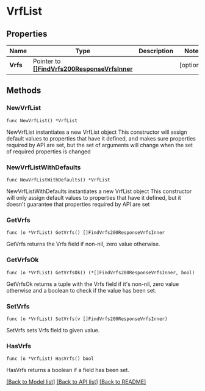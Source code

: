 # VrfList

## Properties

Name | Type | Description | Notes
------------ | ------------- | ------------- | -------------
**Vrfs** | Pointer to [**[]FindVrfs200ResponseVrfsInner**](FindVrfs200ResponseVrfsInner.md) |  | [optional] 

## Methods

### NewVrfList

`func NewVrfList() *VrfList`

NewVrfList instantiates a new VrfList object
This constructor will assign default values to properties that have it defined,
and makes sure properties required by API are set, but the set of arguments
will change when the set of required properties is changed

### NewVrfListWithDefaults

`func NewVrfListWithDefaults() *VrfList`

NewVrfListWithDefaults instantiates a new VrfList object
This constructor will only assign default values to properties that have it defined,
but it doesn't guarantee that properties required by API are set

### GetVrfs

`func (o *VrfList) GetVrfs() []FindVrfs200ResponseVrfsInner`

GetVrfs returns the Vrfs field if non-nil, zero value otherwise.

### GetVrfsOk

`func (o *VrfList) GetVrfsOk() (*[]FindVrfs200ResponseVrfsInner, bool)`

GetVrfsOk returns a tuple with the Vrfs field if it's non-nil, zero value otherwise
and a boolean to check if the value has been set.

### SetVrfs

`func (o *VrfList) SetVrfs(v []FindVrfs200ResponseVrfsInner)`

SetVrfs sets Vrfs field to given value.

### HasVrfs

`func (o *VrfList) HasVrfs() bool`

HasVrfs returns a boolean if a field has been set.


[[Back to Model list]](../README.md#documentation-for-models) [[Back to API list]](../README.md#documentation-for-api-endpoints) [[Back to README]](../README.md)


